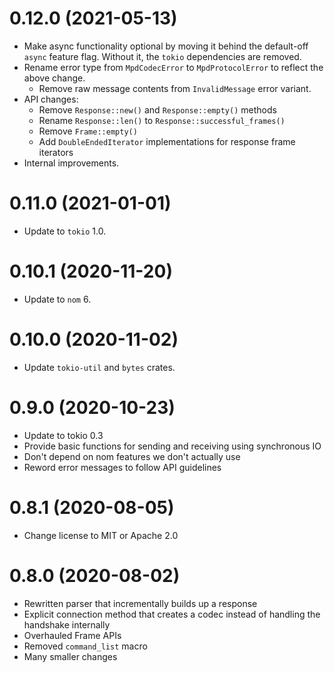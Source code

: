 # 0.12.0 (2021-05-13)

 - Make async functionality optional by moving it behind the default-off `async` feature flag. Without it, the `tokio` dependencies are removed.
 - Rename error type from `MpdCodecError` to `MpdProtocolError` to reflect the above change.
   - Remove raw message contents from `InvalidMessage` error variant.
 - API changes:
   - Remove `Response::new()` and `Response::empty()` methods
   - Rename `Response::len()` to `Response::successful_frames()`
   - Remove `Frame::empty()`
   - Add `DoubleEndedIterator` implementations for response frame iterators
 - Internal improvements.

# 0.11.0 (2021-01-01)

 - Update to `tokio` 1.0.

# 0.10.1 (2020-11-20)

 - Update to `nom` 6.

# 0.10.0 (2020-11-02)

 - Update `tokio-util` and `bytes` crates.

# 0.9.0 (2020-10-23)

 - Update to tokio 0.3
 - Provide basic functions for sending and receiving using synchronous IO
 - Don't depend on nom features we don't actually use
 - Reword error messages to follow API guidelines

# 0.8.1 (2020-08-05)

 - Change license to MIT or Apache 2.0

# 0.8.0 (2020-08-02)

 - Rewritten parser that incrementally builds up a response
 - Explicit connection method that creates a codec instead of handling the handshake internally
 - Overhauled Frame APIs
 - Removed `command_list` macro
 - Many smaller changes
